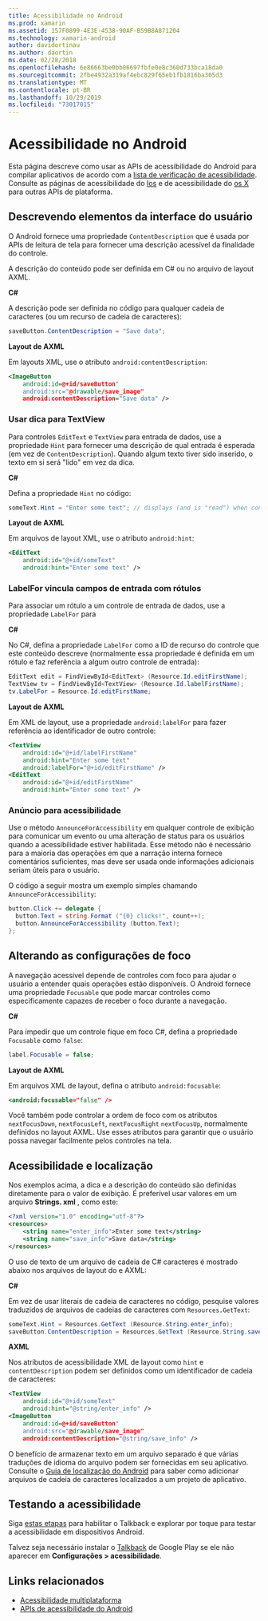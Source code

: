 ```yaml
---
title: Acessibilidade no Android
ms.prod: xamarin
ms.assetid: 157F0899-4E3E-4538-90AF-B59B8A871204
ms.technology: xamarin-android
author: davidortinau
ms.author: daortin
ms.date: 02/28/2018
ms.openlocfilehash: 6e86663be0bb06697fbfe0e8c360d733bca18da0
ms.sourcegitcommit: 2fbe4932a319af4ebc829f65eb1fb1816ba305d3
ms.translationtype: MT
ms.contentlocale: pt-BR
ms.lasthandoff: 10/29/2019
ms.locfileid: "73017015"
---
```

# <a name="accessibility-on-android"></a>Acessibilidade no Android

Esta página descreve como usar as APIs de acessibilidade do Android para compilar aplicativos de acordo com a [lista de verificação de acessibilidade](~/cross-platform/app-fundamentals/accessibility.md).
Consulte as páginas de acessibilidade do [Ios](~/ios/app-fundamentals/accessibility.md) e de acessibilidade do [os X](~/mac/app-fundamentals/accessibility.md) para outras APIs de plataforma.

## <a name="describing-ui-elements"></a>Descrevendo elementos da interface do usuário

O Android fornece uma propriedade `ContentDescription` que é usada por APIs de leitura de tela para fornecer uma descrição acessível da finalidade do controle.

A descrição do conteúdo pode ser definida em C# ou no arquivo de layout AXML.

**C#**

A descrição pode ser definida no código para qualquer cadeia de caracteres (ou um recurso de cadeia de caracteres):

```csharp
saveButton.ContentDescription = "Save data";
```

**Layout de AXML**

Em layouts XML, use o atributo `android:contentDescription`:

```xml
<ImageButton
    android:id=@+id/saveButton"
    android:src="@drawable/save_image"
    android:contentDescription="Save data" />
```

### <a name="use-hint-for-textview"></a>Usar dica para TextView

Para controles `EditText` e `TextView` para entrada de dados, use a propriedade `Hint` para fornecer uma descrição de qual entrada é esperada (em vez de `ContentDescription`).
Quando algum texto tiver sido inserido, o texto em si será "lido" em vez da dica.

**C#**

Defina a propriedade `Hint` no código:

```csharp
someText.Hint = "Enter some text"; // displays (and is "read") when control is empty
```

**Layout de AXML**

Em arquivos de layout XML, use o atributo `android:hint`:

```xml
<EditText
    android:id="@+id/someText"
    android:hint="Enter some text" />
```

### <a name="labelfor-links-input-fields-with-labels"></a>LabelFor vincula campos de entrada com rótulos

Para associar um rótulo a um controle de entrada de dados, use a propriedade `LabelFor` para

**C#**

No C#, defina a propriedade `LabelFor` como a ID de recurso do controle que este conteúdo descreve (normalmente essa propriedade é definida em um rótulo e faz referência a algum outro controle de entrada):

```csharp
EditText edit = FindViewById<EditText> (Resource.Id.editFirstName);
TextView tv = FindViewById<TextView> (Resource.Id.labelFirstName);
tv.LabelFor = Resource.Id.editFirstName;
```

**Layout de AXML**

Em XML de layout, use a propriedade `android:labelFor` para fazer referência ao identificador de outro controle:

```xml
<TextView
    android:id="@+id/labelFirstName"
    android:hint="Enter some text"
    android:labelFor="@+id/editFirstName" />
<EditText
    android:id="@+id/editFirstName"
    android:hint="Enter some text" />
```

### <a name="announce-for-accessibility"></a>Anúncio para acessibilidade

Use o método `AnnounceForAccessibility` em qualquer controle de exibição para comunicar um evento ou uma alteração de status para os usuários quando a acessibilidade estiver habilitada. Esse método não é necessário para a maioria das operações em que a narração interna fornece comentários suficientes, mas deve ser usada onde informações adicionais seriam úteis para o usuário.

O código a seguir mostra um exemplo simples chamando `AnnounceForAccessibility`:

```csharp
button.Click += delegate {
  button.Text = string.Format ("{0} clicks!", count++);
  button.AnnounceForAccessibility (button.Text);
};
```

## <a name="changing-focus-settings"></a>Alterando as configurações de foco

A navegação acessível depende de controles com foco para ajudar o usuário a entender quais operações estão disponíveis. O Android fornece uma propriedade `Focusable` que pode marcar controles como especificamente capazes de receber o foco durante a navegação.

**C#**

Para impedir que um controle fique em foco C#, defina a propriedade `Focusable` como `false`:

```csharp
label.Focusable = false;
```

**Layout de AXML**

Em arquivos XML de layout, defina o atributo `android:focusable`:

```xml
<android:focusable="false" />
```

Você também pode controlar a ordem de foco com os atributos `nextFocusDown`, `nextFocusLeft`, `nextFocusRight` `nextFocusUp`, normalmente definidos no layout AXML. Use esses atributos para garantir que o usuário possa navegar facilmente pelos controles na tela.

## <a name="accessibility-and-localization"></a>Acessibilidade e localização

Nos exemplos acima, a dica e a descrição do conteúdo são definidas diretamente para o valor de exibição. É preferível usar valores em um arquivo **Strings. xml** , como este:

```xml
<?xml version="1.0" encoding="utf-8"?>
<resources>
    <string name="enter_info">Enter some text</string>
    <string name="save_info">Save data</string>
</resources>
```

O uso de texto de um arquivo de cadeia de C# caracteres é mostrado abaixo nos arquivos de layout do e AXML:

**C#**

Em vez de usar literais de cadeia de caracteres no código, pesquise valores traduzidos de arquivos de cadeias de caracteres com `Resources.GetText`:

```csharp
someText.Hint = Resources.GetText (Resource.String.enter_info);
saveButton.ContentDescription = Resources.GetText (Resource.String.save_info);
```

**AXML**

Nos atributos de acessibilidade XML de layout como `hint` e `contentDescription` podem ser definidos como um identificador de cadeia de caracteres:

```xml
<TextView
    android:id="@+id/someText"
    android:hint="@string/enter_info" />
<ImageButton
    android:id=@+id/saveButton"
    android:src="@drawable/save_image"
    android:contentDescription="@string/save_info" />
```

O benefício de armazenar texto em um arquivo separado é que várias traduções de idioma do arquivo podem ser fornecidas em seu aplicativo. Consulte o [Guia de localização do Android](~/android/app-fundamentals/localization.md) para saber como adicionar arquivos de cadeia de caracteres localizados a um projeto de aplicativo.

## <a name="testing-accessibility"></a>Testando a acessibilidade

Siga [estas etapas](https://developer.android.com/training/accessibility/testing.html#how-to) para habilitar o Talkback e explorar por toque para testar a acessibilidade em dispositivos Android.

Talvez seja necessário instalar o [Talkback](https://play.google.com/store/apps/details?id=com.google.android.marvin.talkback) de Google Play se ele não aparecer em **Configurações > acessibilidade**.

## <a name="related-links"></a>Links relacionados

- [Acessibilidade multiplataforma](~/cross-platform/app-fundamentals/accessibility.md)
- [APIs de acessibilidade do Android](https://developer.android.com/guide/topics/ui/accessibility/index.html)
